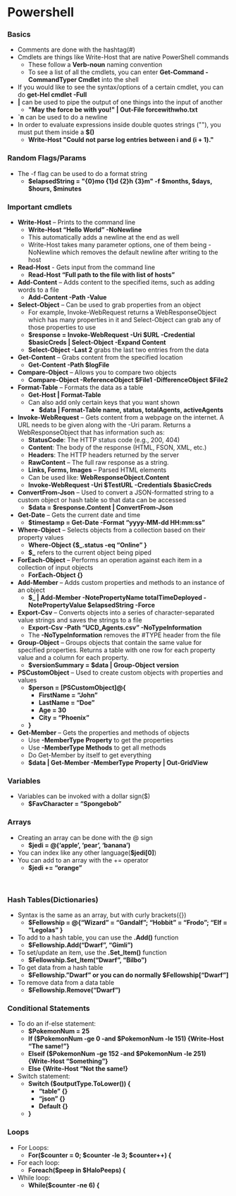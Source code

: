# Powershell

### Basics

- Comments are done with the hashtag(#)
- Cmdlets are things like Write-Host that are native PowerShell commands
  - These follow a **Verb-noun** naming convention
  - To see a list of all the cmdlets, you can enter **Get-Command -CommandTyper Cmdlet** into the shell
- If you would like to see the syntax/options of a certain cmdlet, you can do **get-Hel cmdlet -Full**
- **|** can be used to pipe the output of one things into the input of another
  - **"May the force be with you!" | Out-File forcewithwho.txt**
- **`n** can be used to do a newline
- In order to evaluate expressions inside double quotes strings (""), you must put them inside a **$()**
  - **Write-Host "Could not parse log entries between i and $($i + 1)."**


### Random Flags/Params

- The -f flag can be used to do a format string
  - **$elapsedString = "{0}mo {1}d {2}h {3}m" -f $months, $days, $hours, $minutes**


### Important cmdlets
- **Write-Host** – Prints to the command line
  - **Write-Host “Hello World” -NoNewline**
  - This automatically adds a newline at the end as well
  - Write-Host takes many parameter options, one of them being -NoNewline which removes the default newline after writing to the host
- **Read-Host**  - Gets input from the command line
  - **Read-Host “Full path to the file with list of hosts”**
- **Add-Content** – Adds content to the specified items, such as adding words to a file
  - **Add-Content -Path <Path to add to> -Value <Values to add>**
- **Select-Object** – Can be used to grab properties from an object
  - For example, Invoke-WebRequest returns a WebResponseObject which has many properties in it and Select-Object can grab any of those properties to use
  - **$response = Invoke-WebRequest -Uri $URL -Credential $basicCreds | Select-Object -Expand Content**
  - **Select-Object -Last 2** grabs the last two entries from the data
- **Get-Content** – Grabs content from the specified location
  - **Get-Content -Path $logFile**
- **Compare-Object** – Allows you to compare two objects 
  - **Compare-Object -ReferenceObject $File1 -DifferenceObject $File2**
- **Format-Table** – Formats the data as a table
  - **Get-Host | Format-Table <param>**
  - Can also add only certain keys that you want shown
    - **$data | Format-Table name, status, totalAgents, activeAgents**
- **Invoke-WebRequest** – Gets content from a webpage on the internet. A URL needs to be given along with the -Uri param. Returns a WebResponseObject that has information such as:
  - **StatusCode**: The HTTP status code (e.g., 200, 404)
  - **Content**: The body of the response (HTML, FSON, XML, etc.)
  - **Headers**: The HTTP headers returned by the server
  - **RawContent** – The full raw response as a string.
  - **Links, Forms, Images** – Parsed HTML elements
  - Can be used like: **WebResponseObject.Content**
  - **Invoke-WebRequest -Uri $TestURL -Credentials $basicCreds**
- **ConvertFrom-Json** – Used to convert a JSON-formatted string to a custom object or hash table so that data can be accessed
  - **$data = $response.Content | ConvertFrom-Json**
- **Get-Date** – Gets the current date and time
  - **$timestamp = Get-Date -Format “yyyy-MM-dd HH:mm:ss”**
- **Where-Object** – Selects objects from a collection based on their property values
  - **Where-Object {$_.status -eq “Online” }**
  - **$_** refers to the current object being piped
- **ForEach-Object** – Performs an operation against each item in a collection of input objects
  - **ForEach-Object {}**
- **Add-Member** – Adds custom properties and methods to an instance of an object
  - **$_ | Add-Member -NotePropertyName totalTimeDeployed -NotePropertyValue $elapsedString -Force**
- **Export-Csv** – Converts objects into a series of character-separated value strings and saves the strings to a file
  - **Export-Csv -Path “UCD_Agents.csv” -NoTypeInformation**
  - The **-NoTypeInformation** removes the #TYPE header from the file
- **Group-Object** – Groups objects that contain the same value for specified properties. Returns a table with one row for each property value and a column for each property.
  - **$versionSummary = $data | Group-Object version**
- **PSCustomObject** – Used to create custom objects with properties and values
  - **$person = [PSCustomObject]@{**
    - **FirstName = “John”**
    - **LastName = “Doe”**
    - **Age = 30**
    - **City = “Phoenix”**
  - **}**
- **Get-Member** – Gets the properties and methods of objects
  - Use **-MemberType Property** to get the properties
  - Use **-MemberType Methods** to get all methods
  - Do Get-Member by itself to get everything
  - **$data | Get-Member -MemberType Property | Out-GridView**



### Variables
- Variables can be invoked with a dollar sign($)
  - **$FavCharacter = “Spongebob”**



### Arrays

- Creating an array can be done with the @ sign
  - **$jedi = @(‘apple’, ‘pear’, ‘banana’)**
- You can index like any other language(**$jedi[0]**)
- You can add to an array with the += operator
  - **$jedi += “orange”**


 
### Hash Tables(Dictionaries)
- Syntax is the same as an array, but with curly brackets({})
  - **$Fellowship = @{“Wizard” = “Gandalf”; “Hobbit” = “Frodo”; “Elf = “Legolas” }**
- To add to a hash table, you can use the **.Add()** function
  - **$Fellowship.Add(“Dwarf”, “Gimli”)**
- To set/update an item, use the **.Set_Item()** function
  - **$Fellowship.Set_Item(“Dwarf”, “Bilbo”)**
- To get data from a hash table
  - **$Fellowship.”Dwarf” or you can do normally $Fellowship[“Dwarf”]**
- To remove data from a data table
  - **$Fellowship.Remove(“Dwarf”)**


### Conditional Statements

- To do an if-else statement:
  - **$PokemonNum = 25**
  - **If ($PokemonNum -ge 0 -and $PokemonNum -le 151) {Write-Host “The same!”}**
  - **Elseif ($PokemonNum -ge 152 -and $PokemonNum -le 251) {Write-Host “Something”}**
  - **Else {Write-Host “Not the same!}**
- Switch statement:
  - **Switch ($outputType.ToLower()) {**
    - **“table” {}**
    - **“json” {}**
    - **Default {}**
  - **}**



### Loops
- For Loops:
  - **For($counter = 0; $counter -le 3; $counter++) {**
- For each loop:
  - **Foreach($peep in $HaloPeeps) {**
- While loop:
  - **While($counter -ne 6) {**
